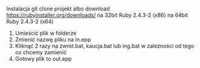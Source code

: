 Instalacja
git clone projekt albo download
https://rubyinstaller.org/downloads/
na 32bit
Ruby 2.4.3-2 (x86)
na 64bit
Ruby 2.4.3-2 (x64) 


1. Umieścić plik w folderze
2. Zmienić nazwę pliku na in.epp
3. Kliknąć 2 razy na zwrot.bat, kaucja.bat lub ing.bat w zależności od tego co
chcemy zamienić
4. Gotowy plik to out.epp
